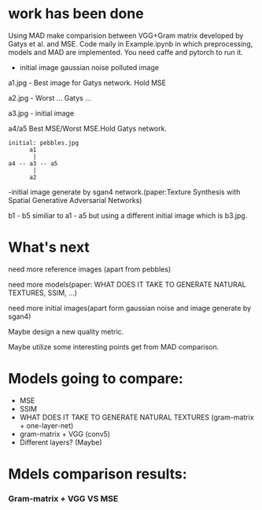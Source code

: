 # work has been done

Using MAD make comparision between VGG+Gram matrix developed by Gatys et al. and MSE. Code maily in Example.ipynb in which preprocessing, models and MAD are implemented. You need caffe and pytorch to run it.


- initial image gaussian noise polluted image

a1.jpg - Best image for Gatys network. Hold MSE

a2.jpg - Worst ...      Gatys ...

a3.jpg - initial image

a4/a5 Best MSE/Worst MSE.Hold Gatys network.

    initial: pebbles.jpg
          a1
           | 
    a4 -- a3 -- a5
           |
          a2

-initial image generate by sgan4 network.(paper:Texture Synthesis with Spatial Generative Adversarial Networks)

b1 - b5 similiar to a1 - a5 but using a different initial image which is b3.jpg.



# What's next
need more reference images (apart from pebbles) 

need more models(paper: WHAT DOES IT TAKE TO GENERATE NATURAL TEXTURES, SSIM, ...)

need more initial images(apart form gaussian noise and image generate by sgan4)


Maybe design a new quality metric.

Maybe utilize some interesting points get from MAD comparison.

# Models going to compare:

* MSE
* SSIM
* WHAT DOES IT TAKE TO GENERATE NATURAL TEXTURES (gram-matrix + one-layer-net)
* gram-matrix + VGG (conv5)
* Different layers? (Maybe)



# Mdels comparison results:

### Gram-matrix + VGG VS MSE

